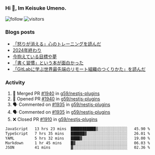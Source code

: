 ### Hi 👋, Im Keisuke Umeno.

<!--
**9renpoto/9renpoto** is a ✨ _special_ ✨ repository because its `README.md` (this file) appears on your GitHub profile.

Here are some ideas to get you started:

- 🔭 I’m currently working on ...
- 🌱 I’m currently learning ...
- 👯 I’m looking to collaborate on ...
- 🤔 I’m looking for help with ...
- 💬 Ask me about ...
- 📫 How to reach me: ...
- 😄 Pronouns: ...
- ⚡ Fun fact: ...
-->

![follow](https://img.shields.io/github/followers/9renpoto?label=Follow&style=social)
![visitors](https://komarev.com/ghpvc/?username=9renpoto&label=Profile%20views&color=0e75b6&style=flat)

### Blogs posts

<!-- BLOG-POST-LIST:START -->
- [「怒りが消える」心のトレーニングを読んだ](https://9renpoto.win/entry/2025/02/01/anger-management)
- [2024年終わり](https://9renpoto.win/entry/2024/12/31/2024-end)
- [今抱えている目標や夢](https://9renpoto.win/entry/2024/12/02/objective)
- [「書く習慣」という本が面白かった](https://9renpoto.win/entry/2024/11/11/leave_a_feeling_sad)
- [「GitLabに学ぶ世界最先端のリモート組織のつくりかた」を読んだ](https://9renpoto.win/entry/2024/09/10/remote_organization)
<!-- BLOG-POST-LIST:END -->

### Activity

<!--START_SECTION:activity-->
1. 🎉 Merged PR [#1940](https://github.com/g59/nestjs-plugins/pull/1940) in [g59/nestjs-plugins](https://github.com/g59/nestjs-plugins)
2. 💪 Opened PR [#1940](https://github.com/g59/nestjs-plugins/pull/1940) in [g59/nestjs-plugins](https://github.com/g59/nestjs-plugins)
3. 🗣 Commented on [#1935](https://github.com/g59/nestjs-plugins/pull/1935#issuecomment-2695994481) in [g59/nestjs-plugins](https://github.com/g59/nestjs-plugins)
4. 🗣 Commented on [#1935](https://github.com/g59/nestjs-plugins/pull/1935#issuecomment-2693591103) in [g59/nestjs-plugins](https://github.com/g59/nestjs-plugins)
5. ❌ Closed PR [#1910](https://github.com/g59/nestjs-plugins/pull/1910) in [g59/nestjs-plugins](https://github.com/g59/nestjs-plugins)
<!--END_SECTION:activity-->

<!--START_SECTION:waka-->

```txt
JavaScript   13 hrs 23 mins  ███████████▒░░░░░░░░░░░░░   45.90 %
TypeScript   7 hrs 35 mins   ██████▓░░░░░░░░░░░░░░░░░░   26.01 %
YAML         5 hrs 32 mins   ████▓░░░░░░░░░░░░░░░░░░░░   19.00 %
Markdown     1 hr 45 mins    █▓░░░░░░░░░░░░░░░░░░░░░░░   06.03 %
JSON         41 mins         ▓░░░░░░░░░░░░░░░░░░░░░░░░   02.36 %
```

<!--END_SECTION:waka-->
